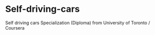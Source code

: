 # Self-driving-cars
Self driving cars Specialization (Diploma) from University of Toronto / Coursera
